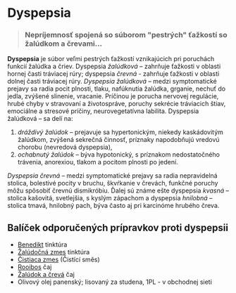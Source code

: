 Dyspepsia
=========

> ### Nepríjemnosť spojená so súborom "pestrých" ťažkostí so žalúdkom a črevami…

**Dyspepsia** je súbor veľmi pestrých ťažkostí vznikajúcich pri poruchách
funkcií žalúdka a čriev. Dyspepsia *žalúdková* – zahrňuje ťažkosti v oblasti
hornej časti tráviacej rúry; dyspepsia *črevná* - zahrňuje ťažkosti v oblasti
dolnej časti tráviacej rúry.   *Dyspepsia žalúdková* – medzi symptomatické
prejavy sa radia pocit plnosti, tlaku, nafúknutia žalúdka, grganie, nechuť do
jedla, zvýšené slinenie, vracanie. Príčinou je porucha nervovej regulácie, hrubé
chyby v stravovaní a životospráve, poruchy sekrécie tráviacich štiav, emociálne
a stresové príčiny, neurovegetatívna labilita.   Dyspepsia žalúdková – sa delí
na:

1. *dráždivý žalúdok* – prejavuje sa hypertonickým, niekedy kaskádovitým žalúdkom, zvýšená sekrečná činnosť, príznaky napodobňujú vredovú chorobu (nevredová dyspepsia),
2. *ochabnutý žalúdok* – býva hypotonický, s príznakom nedostatočného trávenia, anorexiou, tlakom a pocitom plnosti po jedení.

*Dyspepsia črevná* – medzi symptomatické prejavy sa radia nepravidelná stolica,
bolestivé pocity v bruchu, škvŕkanie v črevách, funkčné poruchy môžu spôsobiť
črevnú dismikróbiu. Ďalej sú známe ešte dyspepsia *kvasná* – stolica kašovitá,
svetlejšia, s kyslým zápachom a dyspepsia *hnilobná* – stolica tmavá, hnilobný
pach, býva často aj pri karcinóme hrubého čreva.

Balíček odporučených prípravkov proti dyspepsii
-----------------------------------------------

* [Benedikt](../tinktury/benedikt) tinktúra
* [Žalúdočná zmes](../tinktury/zmes-zaludocna) tinktúra
* [Čistiaca zmes](../tinktury/zmes-cistiaca) (Čistící směs)
* [Rooibos](../caje/rooibos) čaj
* [Žalúdok a črevá](../caje/zaludok-creva) čaj
* Olivový olej panenský; lisovaný za studena, 1PL - v obchodnej sieti
